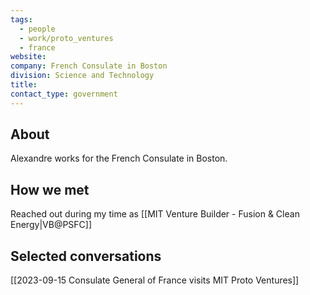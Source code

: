 ```yaml
---
tags:
  - people
  - work/proto_ventures
  - france
website: 
company: French Consulate in Boston
division: Science and Technology
title: 
contact_type: government
---
```

## About
Alexandre works for the French Consulate in Boston.

## How we met
Reached out during my time as [[MIT Venture Builder - Fusion & Clean Energy|VB@PSFC]]

## Selected conversations
[[2023-09-15 Consulate General of France visits MIT Proto Ventures]]